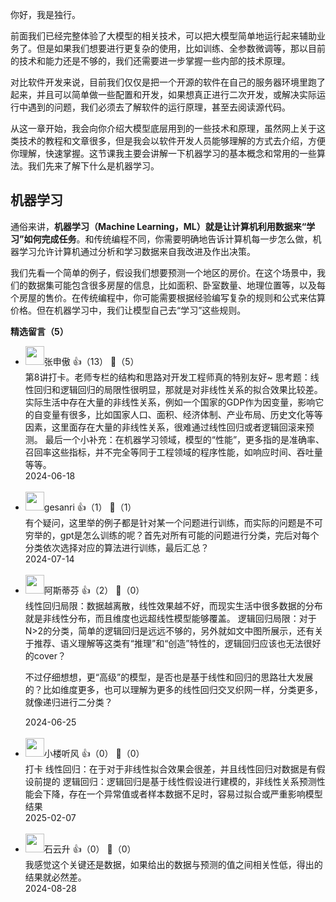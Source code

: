 你好，我是独行。

前面我们已经完整体验了大模型的相关技术，可以把大模型简单地运行起来辅助业务了。但是如果我们想要进行更复杂的使用，比如训练、全参数微调等，那以目前的技术和能力还是不够的，我们还需要进一步掌握一些内部的技术原理。

对比软件开发来说，目前我们仅仅是把一个开源的软件在自己的服务器环境里跑了起来，并且可以简单做一些配置和开发，如果想真正进行二次开发，或解决实际运行中遇到的问题，我们必须去了解软件的运行原理，甚至去阅读源代码。

从这一章开始，我会向你介绍大模型底层用到的一些技术和原理，虽然网上关于这类技术的教程和文章很多，但是我会以软件开发人员能够理解的方式去介绍，方便你理解，快速掌握。这节课我主要会讲解一下机器学习的基本概念和常用的一些算法。我们先来了解下什么是机器学习。

## 机器学习

通俗来讲，**机器学习（Machine Learning，ML）就是让计算机利用数据来“学习”如何完成任务**。和传统编程不同，你需要明确地告诉计算机每一步怎么做，机器学习允许计算机通过分析和学习数据来自我改进及作出决策。

我们先看一个简单的例子，假设我们想要预测一个地区的房价。在这个场景中，我们的数据集可能包含很多房屋的信息，比如面积、卧室数量、地理位置等，以及每个房屋的售价。在传统编程中，你可能需要根据经验编写复杂的规则和公式来估算价格。但在机器学习中，我们让模型自己去“学习”这些规则。
<div><strong>精选留言（5）</strong></div><ul>
<li><img src="https://static001.geekbang.org/account/avatar/00/12/0a/a4/828a431f.jpg" width="30px"><span>张申傲</span> 👍（13） 💬（5）<div>第8讲打卡。老师专栏的结构和思路对开发工程师真的特别友好~
思考题：线性回归和逻辑回归的局限性很明显，那就是对非线性关系的拟合效果比较差。实际生活中存在大量的非线性关系，例如一个国家的GDP作为因变量，影响它的自变量有很多，比如国家人口、面积、经济体制、产业布局、历史文化等等因素，这里面存在大量的非线性关系，很难通过线性回归或者逻辑回滚来预测。
最后一个小补充：在机器学习领域，模型的“性能”，更多指的是准确率、召回率这些指标，并不完全等同于工程领域的程序性能，如响应时间、吞吐量等等。</div>2024-06-18</li><br/><li><img src="http://thirdwx.qlogo.cn/mmopen/vi_32/PiajxSqBRaELtOO0HKrj5SI5JSlmwiaCvaF6GLiaTmf5NX88OZaO3HymTAGTeIoicBUjqzmMF6sF5raPFjuqLFibrrw/132" width="30px"><span>gesanri</span> 👍（1） 💬（1）<div>有个疑问，这里举的例子都是针对某一个问题进行训练，而实际的问题是不可穷举的，gpt是怎么训练的呢？首先对所有可能的问题进行分类，完后对每个分类依次选择对应的算法进行训练，最后汇总？</div>2024-07-14</li><br/><li><img src="https://static001.geekbang.org/account/avatar/00/0f/a0/a4/b060c723.jpg" width="30px"><span>阿斯蒂芬</span> 👍（2） 💬（0）<div>线性回归局限：数据越离散，线性效果越不好，而现实生活中很多数据的分布就是非线性分布，而且维度也远超线性模型能够覆盖。
逻辑回归局限：对于N&gt;2的分类，简单的逻辑回归是远远不够的，另外就如文中图所展示，还有关于推荐、语义理解等这类有“推理”和“创造”特性的，逻辑回归应该也无法很好的cover？

不过仔细想想，更“高级”的模型，是否也是基于线性和回归的思路壮大发展的？比如维度更多，也可以理解为更多的线性回归交叉织网一样，分类更多，就像递归进行二分类？</div>2024-06-25</li><br/><li><img src="https://static001.geekbang.org/account/avatar/00/14/52/45/571de6bd.jpg" width="30px"><span>小楼听风</span> 👍（0） 💬（0）<div>打卡
线性回归：在于对于非线性拟合效果会很差，并且线性回归对数据是有假设前提的
逻辑回归：逻辑回归是基于线性假设进行建模的，非线性关系预测性能会下降，存在一个异常值或者样本数据不足时，容易过拟合或严重影响模型结果</div>2025-02-07</li><br/><li><img src="https://static001.geekbang.org/account/avatar/00/0f/a0/c3/c5db35df.jpg" width="30px"><span>石云升</span> 👍（0） 💬（0）<div>我感觉这个关键还是数据，如果给出的数据与预测的值之间相关性低，得出的结果就必然差。</div>2024-08-28</li><br/>
</ul>